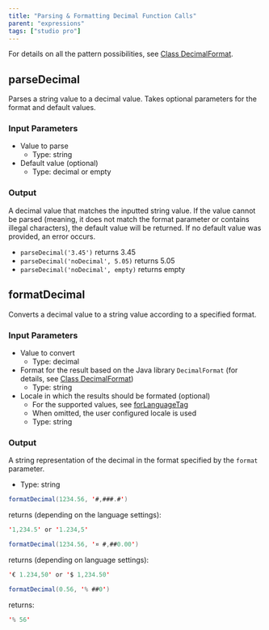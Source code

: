 ```yaml
---
title: "Parsing & Formatting Decimal Function Calls"
parent: "expressions"
tags: ["studio pro"]
---
```


For details on all the pattern possibilities, see [Class DecimalFormat](http://docs.oracle.com/javase/7/docs/api/java/text/DecimalFormat.html).

## parseDecimal

Parses a string value to a decimal value. Takes optional parameters for the format and default values.

### Input Parameters

* Value to parse
    * Type: string
* Default value (optional)
    * Type: decimal or empty

### Output

A decimal value that matches the inputted string value. If the value cannot be parsed (meaning, it does not match the format parameter or contains illegal characters), the default value will be returned. If no default value was provided, an error occurs.

* `parseDecimal('3.45')` returns 3.45
* `parseDecimal('noDecimal', 5.05)` returns 5.05
* `parseDecimal('noDecimal', empty)` returns empty

## formatDecimal

Converts a decimal value to a string value according to a specified format.

### Input Parameters

* Value to convert
    * Type: decimal
* Format for the result based on the Java library `DecimalFormat` (for details, see [Class DecimalFormat](https://docs.oracle.com/javase/8/docs/api/java/text/DecimalFormat.html))
    * Type: string
* Locale in which the results should be formated (optional)
   * For the supported values, see [forLanguageTag](https://docs.oracle.com/javase/8/docs/api/java/util/Locale.html#forLanguageTag-java.lang.String-)
   * When omitted, the user configured locale is used
   * Type: string

### Output

A string representation of the decimal in the format specified by the `format` parameter.

* Type: string

```java
formatDecimal(1234.56, '#,###.#')
```

returns (depending on the language settings):

```java
'1,234.5' or '1.234,5'
```

```java
formatDecimal(1234.56, '¤ #,##0.00')
```

returns (depending on language settings):

```java
'€ 1.234,50' or '$ 1,234.50'
```

```java
formatDecimal(0.56, '% ##0')
```

returns:

```java
'% 56' 
```
